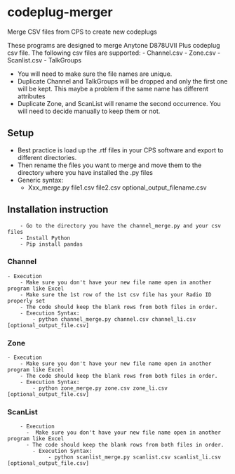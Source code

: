 # codeplug-merger
Merge CSV files from CPS to create new codeplugs

These programs are designed to merge Anytone D878UVII Plus codeplug csv file.  The following csv files are supported:
        - Channel.csv
        - Zone.csv
        - Scanlist.csv
         - TalkGroups
- You will need to make sure the file names are unique.
- Duplicate Channel and TalkGroups will be dropped and only the first one will be kept.  This maybe a problem if the same name has different attributes
- Duplicate Zone, and ScanList will rename the second occurrence.    You will need to decide manually to keep them or not.
        
## Setup
- Best practice is load up the .rtf files in your CPS software  and export to different directories.  
- Then rename the files you want to merge and move them to the directory where you have installed the .py files
- Generic syntax:
    - Xxx_merge.py file1.csv file2.csv optional_output_filename.csv
    
## Installation instruction
        - Go to the directory you have the channel_merge.py and your csv files
        - Install Python
        - Pip install pandas

    
### Channel
    - Execution
        - Make sure you don't have your new file name open in another program like Excel
        - Make sure the 1st row of the 1st csv file has your Radio ID properly set
        - The code should keep the blank rows from both files in order.
        - Execution Syntax:
            - python channel_merge.py channel.csv channel_li.csv [optional_output_file.csv]
### Zone
    - Execution
        - Make sure you don't have your new file name open in another program like Excel
        - The code should keep the blank rows from both files in order.
        - Execution Syntax:
            - python zone_merge.py zone.csv zone_li.csv [optional_output_file.csv]

### ScanList
        - Execution
          -  Make sure you don't have your new file name open in another program like Excel
          - The code should keep the blank rows from both files in order.
            - Execution Syntax:
                 - python scanlist_merge.py scanlist.csv scanlist_li.csv [optional_output_file.csv]
